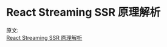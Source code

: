 # React Streaming SSR 原理解析

原文:  
[React Streaming SSR 原理解析](https://mp.weixin.qq.com/s/GVts2QW3H_aTrB9anGwl5g)
